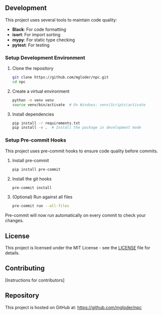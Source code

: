 ## Development

This project uses several tools to maintain code quality:

- **Black**: For code formatting
- **isort**: For import sorting
- **mypy**: For static type checking
- **pytest**: For testing

### Setup Development Environment

1. Clone the repository
   ```bash
   git clone https://github.com/mgloder/npc.git
   cd npc
   ```

2. Create a virtual environment
   ```bash
   python -m venv venv
   source venv/bin/activate  # On Windows: venv\Scripts\activate
   ```

3. Install dependencies
   ```bash
   pip install -r requirements.txt
   pip install -e .  # Install the package in development mode
   ```

### Setup Pre-commit Hooks

This project uses pre-commit hooks to ensure code quality before commits.

1. Install pre-commit
   ```bash
   pip install pre-commit
   ```

2. Install the git hooks
   ```bash
   pre-commit install
   ```

3. (Optional) Run against all files
   ```bash
   pre-commit run --all-files
   ```

Pre-commit will now run automatically on every commit to check your changes.

## License

This project is licensed under the MIT License - see the [LICENSE](LICENSE) file for details.

## Contributing

[Instructions for contributors]

## Repository

This project is hosted on GitHub at: https://github.com/mgloder/npc
